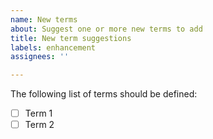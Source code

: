 ```yaml
---
name: New terms
about: Suggest one or more new terms to add
title: New term suggestions
labels: enhancement
assignees: ''

---
```


The following list of terms should be defined:

- [ ] Term 1
- [ ] Term 2

<!--
Edit and add to this list. If you can add a little explanation for where/why you are asking, that would help but is not required.
-->
